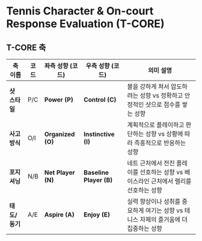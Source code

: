 # Tennis Character & On-court Response Evaluation (T-CORE)

## T-CORE 축

| 축 이름       | 코드 | 좌측 성향 (코드)   | 우측 성향 (코드)        | 의미 설명                                                                             |
| ------------- | ---- | ------------------ | ----------------------- | ------------------------------------------------------------------------------------- |
| **샷 스타일** | P/C  | **Power (P)**      | **Control (C)**         | 볼을 강하게 쳐서 압도하려는 성향 vs 정확하고 안정적인 샷으로 점수를 쌓는 성향         |
| **사고 방식** | O/I  | **Organized (O)**  | **Instinctive (I)**     | 계획적으로 플레이하고 판단하는 성향 vs 상황에 따라 즉흥적으로 반응하는 성향           |
| **포지셔닝**  | N/B  | **Net Player (N)** | **Baseline Player (B)** | 네트 근처에서 전진 플레이를 선호하는 성향 vs 베이스라인 근처에서 랠리를 선호하는 성향 |
| **태도/동기** | A/E  | **Aspire (A)**     | **Enjoy (E)**           | 실력 향상이나 성취를 중요하게 여기는 성향 vs 테니스 자체의 즐거움에 더 집중하는 성향  |
